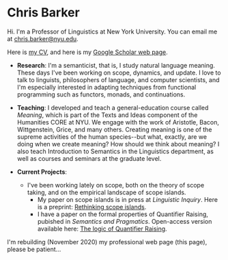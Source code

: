 # Chris Barker 

Hi.  I'm a Professor of Linguistics at New York University.  You can email me at <chris.barker@nyu.edu>.

Here is [my CV](barker-cv.pdf), and here is my [Google Scholar web page](https://scholar.google.com/citations?user=LnwVXPIAAAAJ).

* **Research**: I'm a semanticist, that is, I study natural language meaning.  These days I've been working on scope, dynamics, and update.  I love to talk to linguists, philosophers of language, and computer scientists, and I'm especially interested in adapting techniques from functional programming such as functors, monads, and continuations.   

* **Teaching**: I developed and teach a general-education course called *Meaning*, which is part of the Texts and Ideas component of the Humanities CORE at NYU.  We engage with the work of Aristotle, Bacon, Wittgenstein, Grice, and many others.  Creating meaning is one of the supreme activities of the human species--but what, exactly, are we doing when we create meaning?  How should we think about meaning?  I also teach Introduction to Semantics in the Linguistics department, as well as courses and seminars at the graduate level.

* **Current Projects**:
  * I've been working lately on scope, both on the theory of scope taking, and on the empirical landscape of scope islands.  
    * My paper on scope islands is in press at *Linguistic Inquiry*.  Here is a preprint:  [Rethinking scope islands](https://github.com/cb125/scope-islands).
    * I have a paper on the formal properties of Quantifier Raising, pubished in *Semantics and Pragmatics*.  Open-access version available here: [The logic of Quantifier Raising](https://doi.org/10.3765/sp.13.20). 

I'm rebuilding (November 2020) my professional web page (this page), please be patient...
